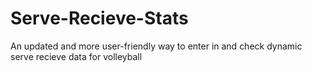 # Serve-Recieve-Stats
An updated and more user-friendly way to enter in and check dynamic serve recieve data for volleyball
